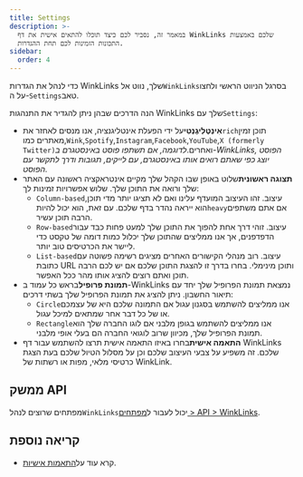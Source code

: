 ```yaml
---
title: Settings
description: >-
  במאמר זה, נסביר לכם כיצד תוכלו להתאים אישית את דף WinkLinks שלכם באמצעות
  התכונות הזמינות לכם תחת ההגדרות.
sidebar:
  order: 4
---
```

כדי לנהל את הגדרות WinkLinks שלך, נווט אל`WinkLinks`בסרגל הניווט הראשי ולחצו על ה-`Settings`טאב.

הנה הדרכים שבהן ניתן להגדיר את התנהגות WinkLinks שלך עם`Settings`:

* **אִינְטֶלִיגֶנְטִי**על ידי הפעלת אינטליגנציה, אנו מנסים לאחזר את`rich`תוכן זמין מאתרים כמו,`Wink`,`Spotify`,`Instagram`,`Facebook`,`YouTube`,`X (formerly Twitter)`ואחרים.*לדוגמה, אם תשתפו פוסט באינסטגרם ב-WinkLinks, הפוסט יוצג כפי שאתם רואים אותו באינסטגרם, עם לייקים, תגובות ודרך לתקשר עם הפוסט.*
* **תצוגה ראשונית**שלוט באופן שבו הקהל שלך מקיים אינטראקציה ראשונה עם האתר שלך ורואה את התוכן שלך. שלוש אפשרויות זמינות לך:
  * `Column-based`עיצוב. זהו העיצוב המועדף עלינו ואם לא תציגו יותר מדי תוכן, הוא ייראה נהדר בדף שלכם. עם זאת, הוא יכול להיות`heavy`אם אתם משתפים הרבה תוכן עשיר.
  * `Row-based`עיצוב. זוהי דרך אחת להפוך את התוכן שלך למעט פחות כבד עבור הדפדפנים, אך אנו ממליצים שהתוכן שלך יכלול כמות דומה של טקסט כדי ליישר את הכרטיסים טוב יותר.
  * `List-based`עיצוב. רוב מנהלי הקישורים האחרים מציגים רשימה פשוטה עם כתובת URL ותוכן מינימלי. בחרו בדרך זו להצגת התוכן שלכם אם יש לכם הרבה תוכן ואתם רוצים להציג אותו מהר ככל האפשר.
* **תמונת פרופיל**בראש כל עמוד ב-WinkLinks נמצאת תמונת הפרופיל שלך יחד עם תיאור החשבון. ניתן להציג את תמונת הפרופיל שלך בשתי דרכים:
  * `Circle`אנו ממליצים להשתמש בסגנון עגול אם התמונה שלכם היא של עצמכם או של כל דבר אחר שמתאים למיכל עגול.
  * `Rectangle`אנו ממליצים להשתמש בגופן מלבני אם לוגו החברה שלך הוא תמונת הפרופיל שלך, מכיוון שרוב לוגואי החברה הם בעלי אופי מלבני.
* **התאמה אישית**בחרו באיזו התאמה אישית תרצו להשתמש עבור דף WinkLinks שלכם. זה משפיע על צבעי העיצוב שלכם וכן על מסלול הטיול שלכם בעת הצגת כרטיסי מלאי, מפות או רשתות של WinkLink.

## ממשק API

מפתחים שרוצים לנהל`WinkLinks`יכול לעבור ל[מפתחים > API > WinkLinks](/developers/apis/#winklinks-api).

## קריאה נוספת

* קרא עוד על[התאמות אישיות](/studio/customization).

